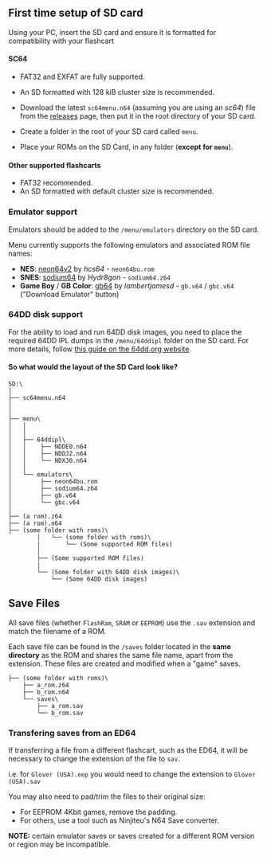 ## First time setup of SD card

Using your PC, insert the SD card and ensure it is formatted for compatibility with your flashcart
#### SC64
- FAT32 and EXFAT are fully supported.
- An SD formatted with 128 kiB cluster size is recommended.

- Download the latest `sc64menu.n64` (assuming you are using an *sc64*) file from the [releases](https://github.com/Polprzewodnikowy/N64FlashcartMenu/releases/) page, then put it in the root directory of your SD card.
- Create a folder in the root of your SD card called `menu`.
- Place your ROMs on the SD Card, in any folder (**except for `menu`**).

#### Other supported flashcarts
- FAT32 recommended.
- An SD formatted with default cluster size is recommended.



### Emulator support
Emulators should be added to the `/menu/emulators` directory on the SD card.

Menu currently supports the following emulators and associated ROM file names:
- **NES**: [neon64v2](https://github.com/hcs64/neon64v2/releases) by *hcs64* - `neon64bu.rom`
- **SNES**: [sodium64](https://github.com/Hydr8gon/sodium64/releases) by *Hydr8gon* - `sodium64.z64`
- **Game Boy** / **GB Color**: [gb64](https://lambertjamesd.github.io/gb64/romwrapper/romwrapper.html) by *lambertjamesd* - `gb.v64` / `gbc.v64` ("Download Emulator" button)


### 64DD disk support
For the ability to load and run 64DD disk images, you need to place the required 64DD IPL dumps in the `/menu/64ddipl` folder on the SD card.
For more details, follow [this guide on the 64dd.org website](https://64dd.org/tutorial_sc64.html).


#### So what would the layout of the SD Card look like?
```plaintext
SD:\
│
├── sc64menu.n64
│
│
├── menu\
│   │
│   │
│   ├── 64ddipl\
│   │    ├── NDDE0.n64
│   │    ├── NDDJ2.n64
│   │    └── NDXJ0.n64
│   │    
│   └── emulators\
│        ├── neon64bu.rom
│        ├── sodium64.z64
│        ├── gb.v64
│        └── gbc.v64
│
├── (a rom).z64
├── (a rom).n64
├── (some folder with roms)\
        │   └── (some folder with roms)\
        |       └── (Some supported ROM files)
        │
        ├── (Some supported ROM files)
        |
        └── (Some folder with 64DD disk images)\
            └── (Some 64DD disk images)
```


## Save Files
All save files (whether `FlashRam`, `SRAM` or `EEPROM`) use the `.sav` extension and match the filename of a ROM.

Each save file can be found in the `/saves` folder located in the **same directory** as the ROM and shares the same file name, apart from the extension.
These files are created and modified when a "game" saves.

```plaintext
├── (some folder with roms)\
    ├── a_rom.z64
    ├── b_rom.n64
    └── saves\
        ├── a_rom.sav
        └── b_rom.sav
```

### Transfering saves from an ED64
If transferring a file from a different flashcart, such as the ED64, it will be necessary to change the extension of the file to `sav`.

i.e. for `Glover (USA).eep` you would need to change the extension to `Glover (USA).sav`

You may also need to pad/trim the files to their original size:
- For EEPROM 4Kbit games, remove the padding.
- For others, use a tool such as Ninjiteu's N64 Save converter.

**NOTE:** certain emulator saves or saves created for a different ROM version or region may be incompatible.
